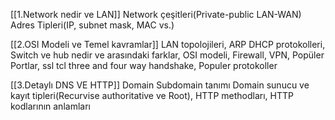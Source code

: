 [[1.Network nedir ve LAN]] Network çeşitleri(Private-public LAN-WAN) Adres Tipleri(IP, subnet mask, MAC vs.)

[[2.OSI Modeli ve Temel kavramlar]] LAN topolojileri, ARP DHCP protokolleri, Switch ve hub nedir ve arasındaki farklar, OSI modeli, Firewall, VPN, Popüler Portlar, ssl tcl three and four way handshake, Populer protokoller

[[3.Detaylı DNS VE HTTP]] Domain Subdomain tanımı Domain sunucu ve kayıt tipleri(Recurvise authoritative ve Root), HTTP methodları, HTTP kodlarının anlamları


